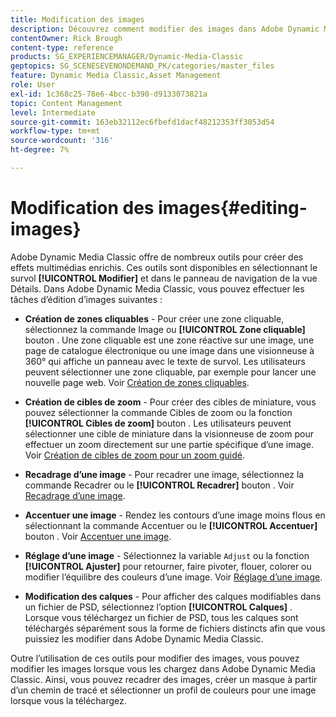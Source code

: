 ```yaml
---
title: Modification des images
description: Découvrez comment modifier des images dans Adobe Dynamic Media Classic.
contentOwner: Rick Brough
content-type: reference
products: SG_EXPERIENCEMANAGER/Dynamic-Media-Classic
geptopics: SG_SCENESEVENONDEMAND_PK/categories/master_files
feature: Dynamic Media Classic,Asset Management
role: User
exl-id: 1c368c25-78e6-4bcc-b390-d9133073821a
topic: Content Management
level: Intermediate
source-git-commit: 163eb32112ec6fbefd1dacf48212353ff3053d54
workflow-type: tm+mt
source-wordcount: '316'
ht-degree: 7%

---
```


# Modification des images{#editing-images}

Adobe Dynamic Media Classic offre de nombreux outils pour créer des effets multimédias enrichis. Ces outils sont disponibles en sélectionnant le survol **[!UICONTROL Modifier]** et dans le panneau de navigation de la vue Détails. Dans Adobe Dynamic Media Classic, vous pouvez effectuer les tâches d’édition d’images suivantes :

* **Création de zones cliquables** - Pour créer une zone cliquable, sélectionnez la commande Image ou **[!UICONTROL Zone cliquable]** bouton . Une zone cliquable est une zone réactive sur une image, une page de catalogue électronique ou une image dans une visionneuse à 360° qui affiche un panneau avec le texte de survol. Les utilisateurs peuvent sélectionner une zone cliquable, par exemple pour lancer une nouvelle page web. Voir [Création de zones cliquables](/help/using/creating-image-maps.md).

* **Création de cibles de zoom** - Pour créer des cibles de miniature, vous pouvez sélectionner la commande Cibles de zoom ou la fonction **[!UICONTROL Cibles de zoom]** bouton . Les utilisateurs peuvent sélectionner une cible de miniature dans la visionneuse de zoom pour effectuer un zoom directement sur une partie spécifique d’une image. Voir [Création de cibles de zoom pour un zoom guidé](/help/using/creating-zoom-targets-guided-zoom.md).

* **Recadrage d’une image** - Pour recadrer une image, sélectionnez la commande Recadrer ou le **[!UICONTROL Recadrer]** bouton . Voir [Recadrage d’une image](/help/using/cropping-image.md).

* **Accentuer une image** - Rendez les contours d’une image moins flous en sélectionnant la commande Accentuer ou le **[!UICONTROL Accentuer]** bouton . Voir [Accentuer une image](/help/using/sharpening-image.md).

* **Réglage d’une image** - Sélectionnez la variable `Adjust` ou la fonction **[!UICONTROL Ajuster]** pour retourner, faire pivoter, flouer, colorer ou modifier l’équilibre des couleurs d’une image. Voir [Réglage d’une image](/help/using/adjusting-image.md).

* **Modification des calques** - Pour afficher des calques modifiables dans un fichier de PSD, sélectionnez l’option **[!UICONTROL Calques]** . Lorsque vous téléchargez un fichier de PSD, tous les calques sont téléchargés séparément sous la forme de fichiers distincts afin que vous puissiez les modifier dans Adobe Dynamic Media Classic.

Outre l’utilisation de ces outils pour modifier des images, vous pouvez modifier les images lorsque vous les chargez dans Adobe Dynamic Media Classic. Ainsi, vous pouvez recadrer des images, créer un masque à partir d’un chemin de tracé et sélectionner un profil de couleurs pour une image lorsque vous la téléchargez.

